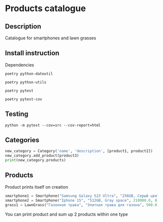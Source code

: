 # Products catalogue

## Description

Catalogue for smartphones and lawn grasses

## Install instruction

Dependencies

```poetry python-dateutil```

```poetry python-utils```

```poetry pytest```

```poetry pytest-cov```

## Testing
```python -m pytest --cov=src --cov-report=html```

## Categories

```python
new_category = Category('name', 'description', [product1, product2])
new_category.add_product(product3)
print(new_category.products)
```

## Products
Product prints itself on creation
```python
smartphone1 = Smartphone("Samsung Galaxy S23 Ultra", "256GB, Серый цвет, 200MP камера", 180000.0, 5, 95.5, "S23 Ultra", 256, "Серый")
smartphone2 = Smartphone("Iphone 15", "512GB, Gray space", 210000.0, 8, 98.2, "15", 512, "Gray space")
grass1 = LawnGrass("Газонная трава", "Элитная трава для газона", 500.0, 20, "Россия", "7 дней", "Зеленый")
```
You can print product and sum up 2 products within one type 
